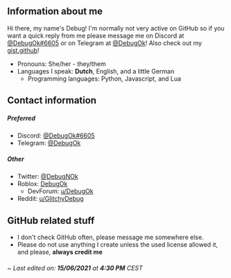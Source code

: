 ## Information about me
Hi there, my name's Debug! I'm normally not very active on GitHub so if you want a quick reply from me please message me on Discord at [@DebugOk#6605](https://discordapp.com/users/282227463642415104) or on Telegram at [@DebugOk](https://t.me/DebugOk)! Also check out my [gist.github](https://gist.github.com/DebugOk)!

* Pronouns: She/her - they/them
* Languages I speak: __Dutch__, English, and a little German
  * Programming languages: Python, Javascript, and Lua
## Contact information
##### Preferred
* Discord: [@DebugOk#6605](https://discordapp.com/users/282227463642415104)
* Telegram: [@DebugOk](https://t.me/DebugOk)
##### Other
* Twitter: [@DebugNOk](https://twitter.com/DebugNOk)
* Roblox: [DebugOk](https://www.roblox.com/users/1618273159/profile)
  * DevForum: [u/DebugOk](https://devforum.roblox.com/u/DebugOk/)
* Reddit: [u/GlitchyDebug](https://www.reddit.com/user/GlitchyDebug)
## GitHub related stuff
* I don't check GitHub often, please message me somewhere else.
* Please do not use anything I create unless the used license allowed it, and please, **__always credit me__**


###### ~ Last edited on: **15/06/2021** at **4:30 PM** CEST
